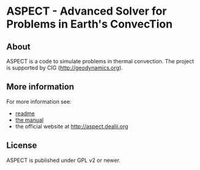 ASPECT - Advanced Solver for Problems in Earth's ConvecTion
===========================================================


About
-----

ASPECT is a code to simulate problems in thermal convection. The project is
supported by CIG (http://geodynamics.org).



More information
----------------

For more information see:
 - [readme](readme.html)
 - [the manual](http://www.math.clemson.edu/~heister/manual.pdf)
 - the official website at http://aspect.dealii.org



License
-------

ASPECT is published under GPL v2 or newer.



